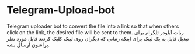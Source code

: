 # Telegram-Upload-bot
Telegram uploader bot to convert the file into a link so that when others click on the link, the desired file will be sent to them.
ربات آپلودر تلگرام برای تبدیل فایل به یک لینک برای اینکه زمانی که دیگران روی لینک کلیک کردند فایل مورد نظر براشون ارسال بشه.
